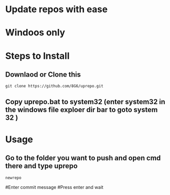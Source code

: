 # Update repos with ease
# Windoos only
# Steps to Install

## Downlaod or Clone this
```
git clone https://github.com/8G6/uprepo.git
```
## Copy uprepo.bat to system32 (enter system32 in the windows file exploer dir bar to goto system 32 )
# Usage
## Go to the folder you want to push and open cmd there and type uprepo
```
newrepo
```
#Enter commit message
#Press enter and wait